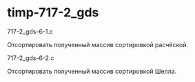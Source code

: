 # timp-717-2_gds

717-2_gds-6-1.c

Отсортировать полученный массив сортировкой расчёской.

717-2_gds-6-2.c

Отсортировать полученный массив сортировкой Шелла.

